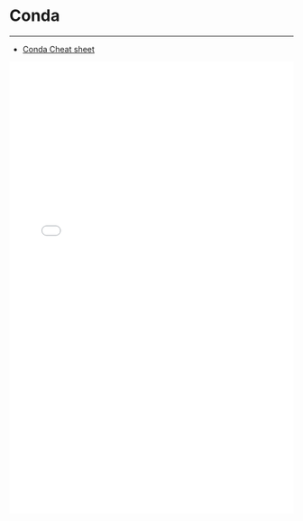 # Conda

---

* [Conda Cheat sheet](https://docs.conda.io/projects/conda/en/latest/user-guide/cheatsheet.html)

<iframe src="../../pdf/conda-cheatsheet.pdf" style="width:100%; height:800px;" frameborder="0"></iframe>
